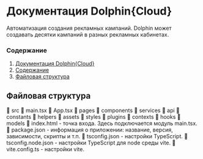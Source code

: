 # Документация Dolphin{Cloud}
Автоматизация создания рекламных кампаний. Dolphin может создавать десятки кампаний в разных рекламных кабинетах.

### Содержание
1. [Документация Dolphin{Cloud}](#документация-dolphincloud)
2. [Содержание](#содержание)
3. [Файловая структура](#файловая-структура)

## Файловая структура
:file_folder: src
    :page_facing_up: main.tsx
    :page_facing_up: App.tsx
    :file_folder: pages
    :file_folder: components
    :file_folder: services
        :file_folder: api
        :file_folder: constants
        :file_folder: helpers
    :file_folder: assets
    :file_folder: styles
    :file_folder: plugins
    :file_folder: contexts
    :file_folder: hooks
    :file_folder: models
:page_facing_up: index.html - точка входа. Здесь подключается модуль main.tsx.
:page_facing_up: package.json - информация о приложении: название, версия, зависимости, скрипты и т.п.
:page_facing_up: tsconfig.json - настройки TypeScript.
:page_facing_up: tsconfig.node.json - настройки TypeScript для node среды vite.
:page_facing_up: vite.config.ts - настройки vite.
